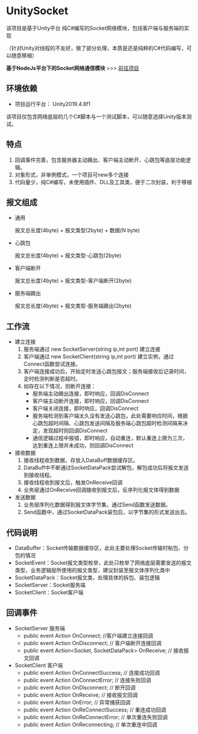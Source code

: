# UnitySocket
该项目是基于Unity平台 纯C#编写的Socket网络模块，包括客户端与服务端的实现 

（针对Unity对线程的不友好，做了部分处理，本质是还是纯粹的C#代码编写，可以随意移植）

**基于NodeJs平台下的Socket网络通信模块** >>> [前往项目](https://github.com/GrayGuardian/NodeJsSocket)

## 环境依赖 

- 项目运行平台： Unity2019.4.8f1

该项目仅包含网络底层的几个C#脚本与一个测试脚本，可以随意选择Unity版本测试。

## 特点
1. 回调事件完善，包含服务器主动踢出、客户端主动断开、心跳包等底层功能逻辑。 
2. 对象形式，非单例模式，一个项目可new多个连接
3. 代码量少，纯C#编写，未使用插件、DLL及工具类，便于二次封装，利于移植
## 报文组成
- 通用

	报文总长度(4byte) + 报文类型(2byte) + 数据(N byte)

- 心跳包 

	报文总长度(4byte) + 报文类型-心跳包(2byte)

- 客户端断开
	
	报文总长度(4byte) + 报文类型-客户端断开(2byte)

- 服务端踢出
	
	报文总长度(4byte) + 报文类型-服务端踢出(2byte)

## 工作流
- 建立连接
	1. 服务端通过 new SocketServer(string ip,int port) 建立连接
	2. 客户端通过 new SocketClient(string ip,int port) 建立实例，通过Connect函数尝试连接。
	3. 客户端连接成功后，开始定时发送心跳包报文；服务端接收后记录时间，定时检测判断是否超时。 
	4. 如存在以下情况，则断开连接：
		- 服务端主动踢出连接，即时响应，回调DisConnect
		- 客户端主动断开连接，即时响应，回调DisConnect
		- 客户端关闭连接，即时响应，回调DisConnect
		- 服务端检测到客户端太久没有发送心跳包，此处需要响应时间，根据心跳包超时间隔、心跳包发送间隔及服务端心跳包超时检测间隔来决定，发现超时则回调DisConnect
		- 通信逻辑过程中报错，即时响应，自动重连，默认重连上限为三次，达到重连上限并未成功，则回调DisConnect
- 接收数据 
	1. 接收线程收到数据，存放入DataBuff数据缓存区。
	2. DataBuff中不断通过SocketDataPack尝试解包，解包成功后将报文发送到接收线程。
	3. 接收线程收到报文后，触发OnReceive回调
	4. 业务层通过OnReceive回调接收到报文后，反序列化报文体得到数据
- 发送数据
	1. 业务层序列化数据得到报文体字节集，通过Send函数发送数据。
	2. Send函数中，通过SocketDataPack装包后，以字节集的形式发送出去。 

## 代码说明 
- DataBuffer：Socket传输数据缓存区，此处主要处理Socket传输时粘包、分包的情况
- SocketEvent：Socket报文类型枚举，此处只枚举了网络底层需要发送的报文类型，业务逻辑层所使用的报文类型，建议封装至报文体序列化类中
- SocketDataPack：Socket报文类，处理具体的拆包、装包逻辑
- SocketServer：Socket服务端
- SocketClient：Socket客户端

## 回调事件
- SocketServer	服务端
	- public event Action<Socket> OnConnect;	//客户端建立连接回调
	- public event Action<Socket> OnDisconnect;	// 客户端断开连接回调
	- public event Action<Socket, SocketDataPack> OnReceive;	// 接收报文回调
- SocketClient	客户端
	- public event Action OnConnectSuccess;	// 连接成功回调
	- public event Action OnConnectError;	// 连接失败回调
	- public event Action OnDisconnect;	// 断开回调
	- public event Action<SocketDataPack> OnReceive;	// 接收报文回调
	- public event Action<SocketException> OnError;	// 异常捕获回调
	- public event Action<int> OnReConnectSuccess;	// 重连成功回调
	- public event Action<int> OnReConnectError;	// 单次重连失败回调
	- public event Action<int> OnReconnecting;	// 单次重连中回调